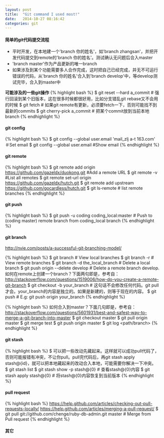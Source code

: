 ```yaml
---
layout: post
title:  "Git command I used most!"
date:   2014-10-27 08:16:42
categories: git
---
```


#### 简单的git代码提交流程
* 平时开发，在本地建一个'branch 你的姓名'，如'branch zhangsan'，并把开发代码提交到remote的'branch 你的姓名'。测试确认无问题后合入master
* 'branch master'作为产品更新的唯一branch
* 如果涉及到某个功能需要多人合作完成，这时把自己已经完成，并无不可运行错误的代码，从'branch 你的姓名'合入到'branch develop'中，等develop测试完毕，合入到master中

**可能涉及的一些git操作**
{% highlight bash %}
$ git reset --hard a_commit # 强行回滚到某个旧版本，这在很多时候都很好用，比如分支错乱git rebase又不会用的时候
$ git fetch # 如果git remote有更新，必须要fetch一下，否则可能找不到最新的commits
$ git cherry-pick a_commit # 把某个commit放到当前本地branch
{% endhighlight %}

#### git config
{% highlight bash %}
$ git config --global user.email 'mail_zlj a-t 163.com' ＃Set email
$ git config --global user.email #Show email
{% endhighlight %}

#### git remote
{% highlight bash %}
$ git remote add origin https://github.com/gazeldx/duokong.git #Add a remote URL
$ git remote -v #List all remotes
$ git remote set-url origin https://github.com/gazeldx/hutch.git
$ git remote add upstream https://github.com/gocardless/hutch.git
$ git ls-remote # list remote branches
{% endhighlight %}

#### git push
{% highlight bash %}
$ git push -u coding coding_local:master # Push to (coding master) remote branch from coding_local branch
{% endhighlight %}

#### git branch
http://nvie.com/posts/a-successful-git-branching-model/

{% highlight bash %}
$ git branch # View local branches
$ git branch -r # View remote branches
$ git branch -d the_local_branch # Delete a local branch
$ git push origin --delete develop # Delete a remote branch develop.
如何在remote上创建一个branch？下面两句即是，参考自：http://stackoverflow.com/questions/1519006/how-do-you-create-a-remote-git-branch
$ git checkout -b your_branch # 这句话不会修改任何代码。git pull才会。your_branch的内容是独立的。如果是新建的，则等于现在的内容。
$ git push <remote-name> <branch-name> # E.g: git push origin your_branch
{% endhighlight %}

{% highlight bash %}
如何合入到master？下面几句即是，参考自：http://stackoverflow.com/questions/5601931/best-and-safest-way-to-merge-a-git-branch-into-master
$ git checkout master
$ git pull origin master
$ git merge test
$ git push origin master
$ git log <path/branch>
{% endhighlight %}

#### git stash
{% highlight bash %}
$ 可以把一些改动先藏起来。这样就可以成功pull代码了，否则可能报错有冲突，不让你pull。pull完代码后，再git stash apply stash@{id}，就可以把本地藏起来的改动合入本地，可能需要你解决一下冲突。
$ git stash list
$ git stash show -p stash@{0} # 查看stash@{0}内容
$ git stash apply stash@{0} # 将stash@{0}内容恢复到当前版本
{% endhighlight %}

#### pull request
{% highlight bash %}
https://help.github.com/articles/checking-out-pull-requests-locally/
https://help.github.com/articles/merging-a-pull-request/
$ git pull git://github.com/chenge/ruby-db-admin.git master # Merge from Pull request
{% endhighlight %}

#### 其它
